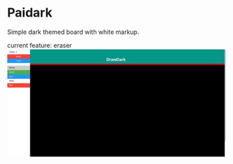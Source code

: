 # Paidark

Simple dark themed board with white markup.

current feature:
    eraser
![Test Image 1](sample/sample.png )
